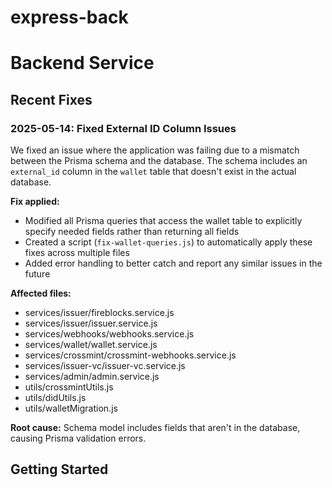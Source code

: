 # express-back

# Backend Service

## Recent Fixes

### 2025-05-14: Fixed External ID Column Issues

We fixed an issue where the application was failing due to a mismatch between the Prisma schema and the database. 
The schema includes an `external_id` column in the `wallet` table that doesn't exist in the actual database.

**Fix applied:** 
- Modified all Prisma queries that access the wallet table to explicitly specify needed fields rather than returning all fields
- Created a script (`fix-wallet-queries.js`) to automatically apply these fixes across multiple files
- Added error handling to better catch and report any similar issues in the future

**Affected files:**
- services/issuer/fireblocks.service.js
- services/issuer/issuer.service.js
- services/webhooks/webhooks.service.js
- services/wallet/wallet.service.js
- services/crossmint/crossmint-webhooks.service.js
- services/issuer-vc/issuer-vc.service.js
- services/admin/admin.service.js
- utils/crossmintUtils.js
- utils/didUtils.js
- utils/walletMigration.js

**Root cause:** Schema model includes fields that aren't in the database, causing Prisma validation errors.

## Getting Started